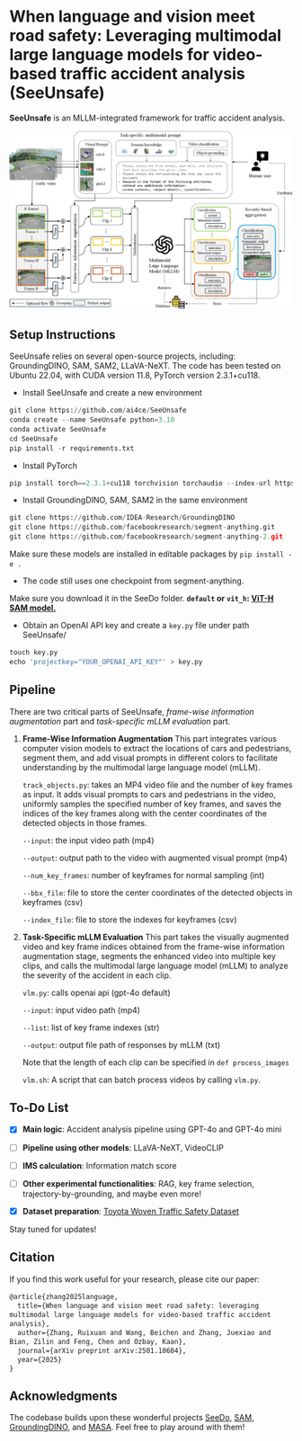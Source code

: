 # When language and vision meet road safety: Leveraging multimodal large language models for video-based traffic accident analysis (SeeUnsafe)

**SeeUnsafe** is an MLLM-integrated framework for traffic accident analysis.

![main](https://github.com/ai4ce/SeeUnsafe/blob/main/media/main.jpg)

## Setup Instructions

SeeUnsafe relies on several open-source projects, including: GroundingDINO, SAM, SAM2, LLaVA-NeXT. The code has been tested on Ubuntu 22.04, with CUDA version 11.8, PyTorch version 2.3.1+cu118.

- Install SeeUnsafe and create a new environment

```python
git clone https://github.com/ai4ce/SeeUnsafe
conda create --name SeeUnsafe python=3.10
conda activate SeeUnsafe
cd SeeUnsafe
pip install -r requirements.txt
```

- Install PyTorch
```python
pip install torch==2.3.1+cu118 torchvision torchaudio --index-url https://download.pytorch.org/whl/cu118
```

- Install GroundingDINO, SAM, SAM2 in the same environment
```python
git clone https://github.com/IDEA-Research/GroundingDINO
git clone https://github.com/facebookresearch/segment-anything.git
git clone https://github.com/facebookresearch/segment-anything-2.git
```

Make sure these models are installed in editable packages by `pip install -e .`

- The code still uses one checkpoint from segment-anything.

Make sure you download it in the SeeDo folder.
**`default` or `vit_h`: [ViT-H SAM model.](https://dl.fbaipublicfiles.com/segment_anything/sam_vit_h_4b8939.pth)**

- Obtain an OpenAI API key and create a `key.py` file under path SeeUnsafe/
```python
touch key.py
echo 'projectkey="YOUR_OPENAI_API_KEY"' > key.py
```

## Pipeline

There are two critical parts of SeeUnsafe, *frame-wise information augmentation* part and *task-specific mLLM evaluation* part.

1. **Frame-Wise Information Augmentation**
   This part integrates various computer vision models to extract the locations of cars and pedestrians, segment them, and add visual prompts in different colors to facilitate understanding by the multimodal large language model (mLLM).
   
   `track_objects.py`: takes an MP4 video file and the number of key frames as input. It adds visual prompts to cars and pedestrians in the video, uniformly samples the specified number of key frames, and saves the indices of the key frames along with the center coordinates of the detected objects in those frames.
   
   `--input`: the input video path (mp4)
   
   `--output`: output path to the video with augmented visual prompt (mp4)
   
   `--num_key_frames`: number of keyframes for normal sampling (int)
   
   `--bbx_file`: file to store the center coordinates of the detected objects in keyframes (csv)
   
   `--index_file`: file to store the indexes for keyframes (csv)

3. **Task-Specific mLLM Evaluation**
   This part takes the visually augmented video and key frame indices obtained from the frame-wise information augmentation stage, segments the enhanced video into multiple key clips, and calls the multimodal large language model (mLLM) to analyze the severity of the accident in each clip.
   
   `vlm.py`: calls openai api (gpt-4o default)
   
   `--input`: input video path (mp4)
   
   `--list`: list of key frame indexes (str)
   
   `--output`: output file path of responses by mLLM (txt)
   
   Note that the length of each clip can be specified in `def process_images`
   
   `vlm.sh`: A script that can batch process videos by calling `vlm.py`.

## To-Do List

- [x] **Main logic**: Accident analysis pipeline using GPT-4o and GPT-4o mini

- [ ] **Pipeline using other models**: LLaVA-NeXT, VideoCLIP

- [ ] **IMS calculation**: Information match score 

- [ ] **Other experimental functionalities**: RAG, key frame selection, trajectory-by-grounding, and maybe even more!

- [x] **Dataset preparation**: [Toyota Woven Traffic Safety Dataset](https://woven-visionai.github.io/wts-dataset-homepage/)

Stay tuned for updates!
## Citation
If you find this work useful for your research, please cite our paper:
```
@article{zhang2025language,
  title={When language and vision meet road safety: leveraging multimodal large language models for video-based traffic accident analysis},
  author={Zhang, Ruixuan and Wang, Beichen and Zhang, Juexiao and Bian, Zilin and Feng, Chen and Ozbay, Kaan},
  journal={arXiv preprint arXiv:2501.10604},
  year={2025}
}
```

## Acknowledgments
The codebase builds upon these wonderful projects [SeeDo](https://github.com/ai4ce/SeeDo), [SAM](https://github.com/facebookresearch/segment-anything), [GroundingDINO](https://github.com/IDEA-Research/GroundingDINO), and [MASA](https://github.com/siyuanliii/masa). Feel free to play around with them!
